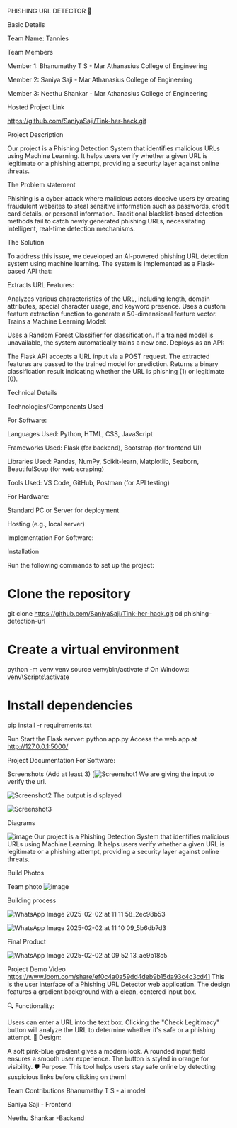 
PHISHING URL DETECTOR 🎯


Basic Details

Team Name: Tannies

Team Members

Member 1: Bhanumathy T S - Mar Athanasius College of Engineering

Member 2: Saniya Saji - Mar Athanasius College of Engineering

Member 3: Neethu Shankar - Mar Athanasius College of Engineering



Hosted Project Link

https://github.com/SaniyaSaji/Tink-her-hack.git

Project Description

Our project is a Phishing Detection System that identifies malicious URLs using Machine Learning. It helps users verify whether a given URL is legitimate or a phishing attempt, providing a security layer against online threats.

The Problem statement


Phishing is a cyber-attack where malicious actors deceive users by creating fraudulent websites to steal sensitive information such as passwords, credit card details, or personal information. Traditional blacklist-based detection methods fail to catch newly generated phishing URLs, necessitating intelligent, real-time detection mechanisms.


The Solution


To address this issue, we developed an AI-powered phishing URL detection system using machine learning. The system is implemented as a Flask-based API that:

Extracts URL Features:

Analyzes various characteristics of the URL, including length, domain attributes, special character usage, and keyword presence.
Uses a custom feature extraction function to generate a 50-dimensional feature vector.
Trains a Machine Learning Model:

Uses a Random Forest Classifier for classification.
If a trained model is unavailable, the system automatically trains a new one.
Deploys as an API:

The Flask API accepts a URL input via a POST request.
The extracted features are passed to the trained model for prediction.
Returns a binary classification result indicating whether the URL is phishing (1) or legitimate (0).


Technical Details

Technologies/Components Used

For Software:

Languages Used: Python, HTML, CSS, JavaScript

Frameworks Used: Flask (for backend), Bootstrap (for frontend UI)

Libraries Used: Pandas, NumPy, Scikit-learn, Matplotlib, Seaborn, BeautifulSoup (for web scraping)

Tools Used: VS Code, GitHub, Postman (for API testing)

For Hardware:

Standard PC or Server for deployment

Hosting (e.g., local server)


Implementation
For Software:

Installation

Run the following commands to set up the project:
# Clone the repository
git clone https://github.com/SaniyaSaji/Tink-her-hack.git
cd phishing-detection-url

# Create a virtual environment
python -m venv venv
source venv/bin/activate  # On Windows: venv\Scripts\activate

# Install dependencies
pip install -r requirements.txt

Run
Start the Flask server:
python app.py
Access the web app at http://127.0.0.1:5000/

Project Documentation
For Software:

Screenshots (Add at least 3)
[![Screenshot1](https://github.com/SaniyaSaji/Tink-her-hack/blob/463f15d4ca5c0491417bd45335436d33097fcfcd/IMAGE.jpg)
We are giving the input to verify the url.

![Screenshot2](https://github.com/SaniyaSaji/Tink-her-hack/blob/3cab596b6da05b3e0f2d1bc89f5ef124015ae611/image2.jpg)
The output is displayed

![Screenshot3](https://github.com/SaniyaSaji/Tink-her-hack/blob/9e044759485f2c52b2ba334233caeac950157fff/image3.jpg)



Diagrams


![image](https://github.com/SaniyaSaji/Tink-her-hack/blob/fd4d63b2be33d294663b8cb0246b2e0331b9f5b0/image4.png)
Our project is a Phishing Detection System that identifies malicious URLs using Machine Learning. It helps users verify whether a given URL is legitimate or a phishing attempt, providing a security layer against online threats.







Build Photos

Team photo
![image](https://github.com/SaniyaSaji/Tink-her-hack/blob/4e17c24aaa8104b595404462b53637298fbe9300/team%20photo.jpg)

Building process




![WhatsApp Image 2025-02-02 at 11 11 58_2ec98b53](https://github.com/user-attachments/assets/bf5d95f0-a896-4e35-8333-b1b0e39bf11a)


![WhatsApp Image 2025-02-02 at 11 10 09_5b6db7d3](https://github.com/user-attachments/assets/303e590c-f223-415e-bc56-916c2de3a07c)

Final Product


![WhatsApp Image 2025-02-02 at 09 52 13_ae9b18c5](https://github.com/user-attachments/assets/dc769003-f17b-4d17-88e0-79c8ad155ba7)




Project Demo
Video
https://www.loom.com/share/ef0c4a0a59dd4deb9b15da93c4c3cd41
This is the user interface of a Phishing URL Detector web application. The design features a gradient background with a clean, centered input box.

🔍 Functionality:

Users can enter a URL into the text box.
Clicking the "Check Legitimacy" button will analyze the URL to determine whether it's safe or a phishing attempt.
🎨 Design:

A soft pink-blue gradient gives a modern look.
A rounded input field ensures a smooth user experience.
The button is styled in orange for visibility.
🛡️ Purpose:
This tool helps users stay safe online by detecting suspicious links before clicking on them!

Team Contributions
Bhanumathy T S - ai model 

Saniya Saji - Frontend

Neethu Shankar -Backend

